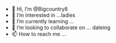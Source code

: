 - 👋 Hi, I’m @Bigcountry8
- 👀 I’m interested in ...ladies
- 🌱 I’m currently learning ...
- 💞️ I’m looking to collaborate on ... dateing
- 📫 How to reach me ...

<!---
Bigcountry8/Bigcountry8 is a ✨ special ✨ repository because its `README.md` (this file) appears on your GitHub profile.
You can click the Preview link to take a look at your changes.
--->
